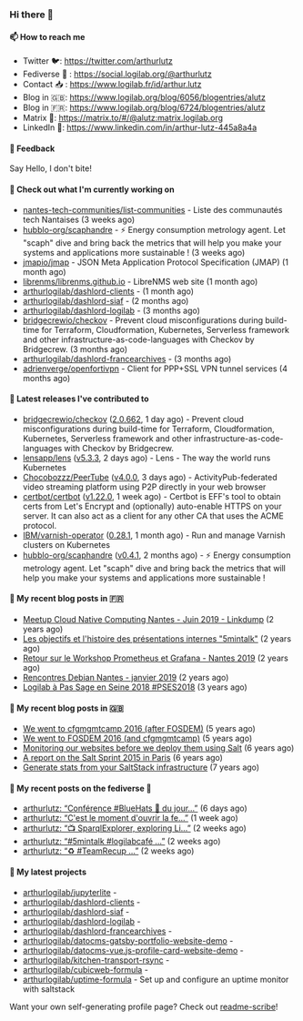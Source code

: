 ### Hi there 👋

#### 📫 How to reach me

- Twitter 🐦: https://twitter.com/arthurlutz
- Fediverse 🐘 : https://social.logilab.org/@arthurlutz
- Contact 📥 : https://www.logilab.fr/id/arthur.lutz
- Blog in 🇬🇧: https://www.logilab.org/blog/6056/blogentries/alutz
- Blog in 🇫🇷: https://www.logilab.org/blog/6724/blogentries/alutz
- Matrix 💬: https://matrix.to/#/@alutz:matrix.logilab.org
- LinkedIn 👔:  https://www.linkedin.com/in/arthur-lutz-445a8a4a

#### 💬 Feedback

Say Hello, I don't bite!

#### 👷 Check out what I'm currently working on

- [nantes-tech-communities/list-communities](https://github.com/nantes-tech-communities/list-communities) - Liste des communautés tech Nantaises (3 weeks ago)
- [hubblo-org/scaphandre](https://github.com/hubblo-org/scaphandre) - ⚡ Energy consumption metrology agent. Let &#34;scaph&#34; dive and bring back the metrics that will help you make your systems and applications more sustainable ! (3 weeks ago)
- [jmapio/jmap](https://github.com/jmapio/jmap) - JSON Meta Application Protocol Specification (JMAP) (1 month ago)
- [librenms/librenms.github.io](https://github.com/librenms/librenms.github.io) - LibreNMS web site (1 month ago)
- [arthurlogilab/dashlord-clients](https://github.com/arthurlogilab/dashlord-clients) -  (1 month ago)
- [arthurlogilab/dashlord-siaf](https://github.com/arthurlogilab/dashlord-siaf) -  (2 months ago)
- [arthurlogilab/dashlord-logilab](https://github.com/arthurlogilab/dashlord-logilab) -  (3 months ago)
- [bridgecrewio/checkov](https://github.com/bridgecrewio/checkov) - Prevent cloud misconfigurations during build-time for Terraform, Cloudformation, Kubernetes, Serverless framework and other infrastructure-as-code-languages with Checkov by Bridgecrew. (3 months ago)
- [arthurlogilab/dashlord-francearchives](https://github.com/arthurlogilab/dashlord-francearchives) -  (3 months ago)
- [adrienverge/openfortivpn](https://github.com/adrienverge/openfortivpn) - Client for PPP&#43;SSL VPN tunnel services (4 months ago)


#### 🔭 Latest releases I've contributed to

- [bridgecrewio/checkov](https://github.com/bridgecrewio/checkov) ([2.0.662](https://github.com/bridgecrewio/checkov/releases/tag/2.0.662), 1 day ago) - Prevent cloud misconfigurations during build-time for Terraform, Cloudformation, Kubernetes, Serverless framework and other infrastructure-as-code-languages with Checkov by Bridgecrew.
- [lensapp/lens](https://github.com/lensapp/lens) ([v5.3.3](https://github.com/lensapp/lens/releases/tag/v5.3.3), 2 days ago) - Lens - The way the world runs Kubernetes
- [Chocobozzz/PeerTube](https://github.com/Chocobozzz/PeerTube) ([v4.0.0](https://github.com/Chocobozzz/PeerTube/releases/tag/v4.0.0), 3 days ago) - ActivityPub-federated video streaming platform using P2P directly in your web browser
- [certbot/certbot](https://github.com/certbot/certbot) ([v1.22.0](https://github.com/certbot/certbot/releases/tag/v1.22.0), 1 week ago) - Certbot is EFF&#39;s tool to obtain certs from Let&#39;s Encrypt and (optionally) auto-enable HTTPS on your server.  It can also act as a client for any other CA that uses the ACME protocol.
- [IBM/varnish-operator](https://github.com/IBM/varnish-operator) ([0.28.1](https://github.com/IBM/varnish-operator/releases/tag/0.28.1), 1 month ago) - Run and manage Varnish clusters on Kubernetes
- [hubblo-org/scaphandre](https://github.com/hubblo-org/scaphandre) ([v0.4.1](https://github.com/hubblo-org/scaphandre/releases/tag/v0.4.1), 2 months ago) - ⚡ Energy consumption metrology agent. Let &#34;scaph&#34; dive and bring back the metrics that will help you make your systems and applications more sustainable !

#### 📜 My recent blog posts in 🇫🇷

- [Meetup Cloud Native Computing Nantes - Juin 2019 - Linkdump](https://www.logilab.org/blogentry/10132594) (2 years ago)
- [Les objectifs et l&#39;histoire des présentations internes &#34;5mintalk&#34;](https://www.logilab.org/blogentry/10131689) (2 years ago)
- [Retour sur le Workshop Prometheus et Grafana - Nantes 2019](https://www.logilab.org/blogentry/10131299) (2 years ago)
- [Rencontres Debian Nantes - janvier 2019](https://www.logilab.org/blogentry/10131004) (2 years ago)
- [Logilab à Pas Sage en Seine 2018 #PSES2018](https://www.logilab.org/blogentry/10128951) (3 years ago)

#### 📜 My recent blog posts in 🇬🇧

- [We went to cfgmgmtcamp 2016 (after FOSDEM)](https://www.logilab.org/blogentry/4253513) (5 years ago)
- [We went to FOSDEM 2016 (and cfgmgmtcamp)](https://www.logilab.org/blogentry/4253406) (5 years ago)
- [Monitoring our websites before we deploy them using Salt](https://www.logilab.org/blogentry/288175) (6 years ago)
- [A report on the Salt Sprint 2015 in Paris](https://www.logilab.org/blogentry/288007) (6 years ago)
- [Generate stats from your SaltStack infrastructure](https://www.logilab.org/blogentry/283815) (7 years ago)

#### 📜 My recent posts on the fediverse 🐘

- [arthurlutz: “Conférence #BlueHats 🧢 du jour…”](https://social.logilab.org/@arthurlutz/107422103330628035) (6 days ago)
- [arthurlutz: “C&#39;est le moment d&#39;ouvrir la fe…”](https://social.logilab.org/@arthurlutz/107417635436592654) (1 week ago)
- [arthurlutz: “📺 SparqlExplorer, exploring Li…”](https://social.logilab.org/@arthurlutz/107376849032712896) (2 weeks ago)
- [arthurlutz: “#5mintalk #logilabcafé  …”](https://social.logilab.org/@arthurlutz/107344136426130368) (2 weeks ago)
- [arthurlutz: “♻️ #TeamRecup …”](https://social.logilab.org/@arthurlutz/107342956745539708) (2 weeks ago)

#### 🌱 My latest projects

- [arthurlogilab/jupyterlite](https://github.com/arthurlogilab/jupyterlite) - 
- [arthurlogilab/dashlord-clients](https://github.com/arthurlogilab/dashlord-clients) - 
- [arthurlogilab/dashlord-siaf](https://github.com/arthurlogilab/dashlord-siaf) - 
- [arthurlogilab/dashlord-logilab](https://github.com/arthurlogilab/dashlord-logilab) - 
- [arthurlogilab/dashlord-francearchives](https://github.com/arthurlogilab/dashlord-francearchives) - 
- [arthurlogilab/datocms-gatsby-portfolio-website-demo](https://github.com/arthurlogilab/datocms-gatsby-portfolio-website-demo) - 
- [arthurlogilab/datocms-vue.js-profile-card-website-demo](https://github.com/arthurlogilab/datocms-vue.js-profile-card-website-demo) - 
- [arthurlogilab/kitchen-transport-rsync](https://github.com/arthurlogilab/kitchen-transport-rsync) - 
- [arthurlogilab/cubicweb-formula](https://github.com/arthurlogilab/cubicweb-formula) - 
- [arthurlogilab/uptime-formula](https://github.com/arthurlogilab/uptime-formula) -  Set up and configure an uptime monitor with saltstack



Want your own self-generating profile page? Check out [readme-scribe](https://github.com/muesli/readme-scribe)!
